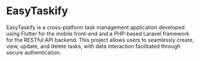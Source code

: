 # EasyTaskify
EasyTaskify is a cross-platform task management application developed using Flutter for the mobile front-end and a PHP-based Laravel framework for the RESTful API backend. This project allows users to seamlessly create, view, update, and delete tasks, with data interaction facilitated through secure authentication.
